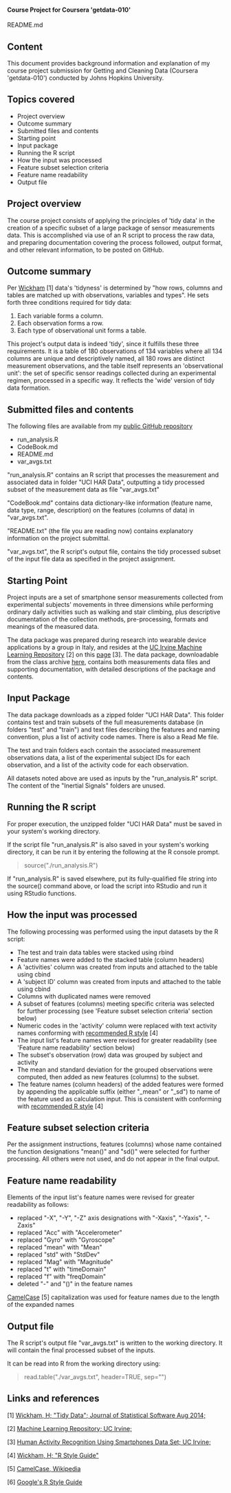 ####  Course Project for Coursera 'getdata-010'  
README.md


Content
----------
This document provides background information and explanation of my course project submission for Getting and Cleaning Data (Coursera 'getdata-010') conducted by Johns Hopkins University.

Topics covered  
----------
- Project overview  
- Outcome summary  
- Submitted files and contents  
- Starting point
- Input package  
- Running the R script
- How the input was processed  
- Feature subset selection criteria
- Feature name readability
- Output file


Project overview
----------
The course project consists of applying the principles of 'tidy data' in the creation of a specific subset of a large package of sensor measurements data. This is accomplished via use of an R script to process the raw data, and preparing documentation covering the process followed, output format, and other relevant information, to be posted on GitHub.


Outcome summary
---------
Per [Wickham](http://www.jstatsoft.org/v59/i10/paper) [1] data's 'tidyness' is determined by "how rows, columns and tables are matched up with observations, variables and types". He sets forth three conditions required for tidy data:  
   
1. Each variable forms a column.  
2. Each observation forms a row.  
3. Each type of observational unit forms a table.

This project's output data is indeed 'tidy', since it fulfills these three requirements. It is a table of 180 observations of 134 variables where all 134 columns are unique and descriptively named, all 180 rows are distinct measurement observations, and the table itself represents an 'observational unit': the set of specific sensor readings collected during an experimental regimen, processed in a specific way. It reflects the 'wide' version of tidy data formation.


Submitted files and contents  
----------
The following files are available from my [public GitHub repository](https://github.com/rricce01/GACDCourseProject)

- run_analysis.R  
- CodeBook.md
- README.md  
- var_avgs.txt

"run_analysis.R" contains an R script that processes the measurement and associated data in folder "UCI HAR Data", outputting a tidy processed subset of the measurement data as file "var_avgs.txt"  

"CodeBook.md" contains data dictionary-like information (feature name, data type, range, description) on the features (columns of data) in "var_avgs.txt".

"README.txt" (the file you are reading now) contains explanatory information on the project submittal.

"var_avgs.txt", the R script's output file, contains the tidy processed subset of the input file data as specified in the project assignment. 


Starting Point
----------
Project inputs are a set of smartphone sensor measurements collected from experimental subjects' movements in three dimensions while performing ordinary daily activities such as walking and stair climbing, plus descriptive documentation of the collection methods, pre-processing, formats and meanings of the measured data.

The data package was prepared during research into wearable device applications by a group in Italy, and resides at the [UC Irvine Machine Learning Repository](http://archive.ics.uci.edu/ml/index.html) [2] on this [page](http://archive.ics.uci.edu/ml/datasets/Human+Activity+Recognition+Using+Smartphones#) [3]. The data package, downloadable from the class archive [here](https://d396qusza40orc.cloudfront.net/getdata%2Fprojectfiles%2FUCI%20HAR%20Dataset.zip), contains both measurements data files and supporting documentation, with detailed descriptions of the package and contents. 


Input Package
----------
The data package downloads as a zipped folder "UCI HAR Data". This folder contains test and train subsets of the full measurements database (in folders "test" and "train") and text files describing the features and naming convention, plus a list of activity code names. There is also a Read Me file.

The test and train folders each contain the associated measurement observations data, a list of the experimental subject IDs for each observation, and a list of the activity code for each observation. 

All datasets noted above are used as inputs by the "run_analysis.R" script. The content of the "Inertial Signals" folders are unused.


Running the R script  
----------
For proper execution, the unzipped folder "UCI HAR Data" must be saved in your system's working directory.

If the script file "run_analysis.R" is also saved in your system's working directory, it can be run it by entering the following at the R console prompt.
>    source("./run_analysis.R")

If "run_analysis.R" is saved elsewhere, put its fully-qualified file string into the source() command above, or load the script into RStudio and run it using RStudio functions. 


How the input was processed  
----------  
The following processing was performed using the input datasets by the R script:
- The test and train data tables were stacked using rbind  
- Feature names were added to the stacked table (column headers) 
- A 'activities' column was created from inputs and attached to the table using cbind
- A 'subject ID' column was created from inputs and attached to the table using cbind
- Columns with duplicated names were removed
- A subset of features (columns) meeting specific criteria was selected for further processing (see 'Feature subset selection criteria' section below)
- Numeric codes in the 'activity' column were replaced with text activity names conforming with [recommended R style](http://r-pkgs.had.co.nz/style.html) [4]
- The input list's feature names were revised for greater readability  (see 'Feature name readability' section below)
- The subset's observation (row) data was grouped by subject and activity
- The mean and standard deviation for the grouped observations were computed, then added as new features (columns) to the subset. 
- The feature names (column headers) of the added features were formed by appending the applicable suffix (either "_mean" or "_sd") to name of the feature used as calculation input. This is consistent with conforming with [recommended R style](http://r-pkgs.had.co.nz/style.html) [4]


Feature subset selection criteria
----------
Per the assignment instructions, features (columns) whose name contained the function designations "mean()" and "sd()" were selected for further processing. All others were not used, and do not appear in the final output.


Feature name readability
----------
Elements of the input list's feature names were revised for greater readability as follows:  

 - replaced "-X", "-Y", "-Z" axis designations with "-Xaxis", "-Yaxis", "-Zaxis"
 - replaced "Acc" with "Accelerometer"
 - replaced "Gyro" with "Gyroscope"
 - replaced "mean" with "Mean"
 - replaced "std" with "StdDev"
 - replaced "Mag" with "Magnitude"
 - replaced "t" with "timeDomain"
 - replaced "f" with "freqDomain"
 - deleted "-" and "()" in the feature names

[CamelCase](http://en.wikipedia.org/wiki/CamelCase) [5] capitalization was used for feature names due to the length of the expanded names  


Output file
----------
The R script's output file "var_avgs.txt" is written to the working directory. It will contain the final processed subset of the inputs.
 
It can be read into R from the working directory using:
>   read.table("./var_avgs.txt", header=TRUE, sep="")



Links and references
----------
[1]  [Wickham, H; "Tidy Data"; Journal of Statistical Software Aug 2014; ](http://www.jstatsoft.org/v59/i10/paper)

[2] [Machine Learning Repository; UC Irvine;](http://archive.ics.uci.edu/ml/index.html)

[3] [Human Activity Recognition Using Smartphones Data Set; UC Irvine; ](http://archive.ics.uci.edu/ml/datasets/Human+Activity+Recognition+Using+Smartphones#)

[4] [Wickham, H; "R Style Guide"](http://r-pkgs.had.co.nz/style.html)

[5] [CamelCase, Wikipedia](http://en.wikipedia.org/wiki/CamelCase)

[6] [Google's R Style Guide](http://google-styleguide.googlecode.com/svn/trunk/Rguide.xml)
